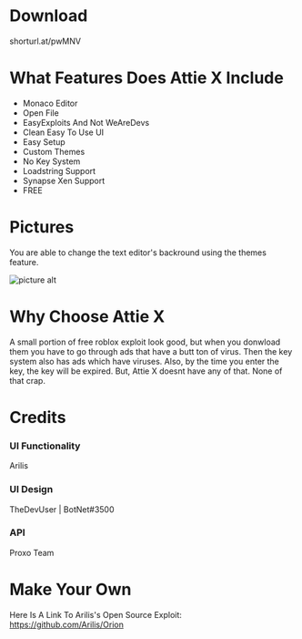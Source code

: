# Download
shorturl.at/pwMNV
# What Features Does Attie X Include
* Monaco Editor
* Open File
* EasyExploits And Not WeAreDevs
* Clean Easy To Use UI
* Easy Setup
* Custom Themes
* No Key System
* Loadstring Support
* Synapse Xen Support
* FREE
# Pictures
You are able to change the text editor's backround using the themes feature.

![picture alt](https://cdn.discordapp.com/attachments/448320585798254593/700991550120788078/image.PNG "")
# Why Choose Attie X
A small portion of free roblox exploit look good, but when you donwload them you have to go through ads that have a butt ton of virus. Then the key system also has ads which have viruses. Also, by the time you enter the key, the key will be expired. But, Attie X doesnt have any of that. None of that crap.
# Credits
### UI Functionality ###
Arilis
### UI Design ###
TheDevUser | BotNet#3500
### API ###
Proxo Team
# Make Your Own #
Here Is A Link To Arilis's Open Source Exploit: https://github.com/Arilis/Orion
